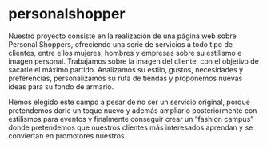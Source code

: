 personalshopper
===============
Nuestro proyecto consiste en  la realización de una página web sobre Personal Shoppers, ofreciendo una serie de servicios a todo tipo de clientes, entre ellos mujeres, hombres y empresas sobre su estilismo e imagen personal. Trabajamos sobre la imagen del cliente, con el objetivo de sacarle el máximo partido. Analizamos su estilo, gustos, necesidades y preferencias, personalizamos su ruta de tiendas y proponemos nuevas ideas para su fondo de armario.

Hemos elegido este campo a pesar de no ser un servicio original, porque pretendemos darle un toque nuevo  y además ampliarlo posteriormente con estilismos para eventos y finalmente conseguir crear un “fashion campus” donde pretendemos que nuestros clientes más interesados aprendan y se conviertan en promotores nuestros.

